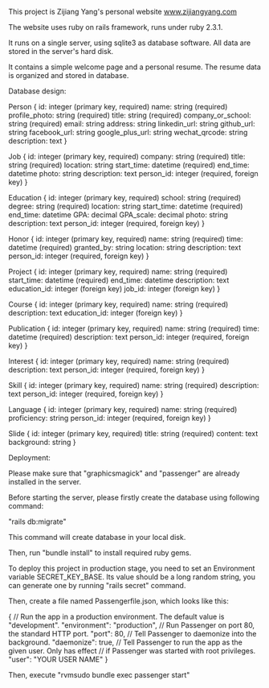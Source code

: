 This project is Zijiang Yang's personal website www.zijiangyang.com

The website uses ruby on rails framework, runs under ruby 2.3.1.

It runs on a single server, using sqlite3 as database software. All data are stored in the server's hard disk.

It contains a simple welcome page and a personal resume. The resume data is organized and stored in database.

Database design:

Person {
    id: integer (primary key, required)
    name: string (required)
    profile_photo: string (required)
    title: string (required)
    company_or_school: string (required)
    email: string 
    address: string
    linkedin_url: string
    github_url: string
    facebook_url: string
    google_plus_url: string
    wechat_qrcode: string    
    description: text
}

Job {
    id: integer (primary key, required)
    company: string (required)
    title: string (required)
    location: string
    start_time: datetime (required)
    end_time: datetime
    photo: string
    description: text
    person_id: integer (required, foreign key)
}

Education {
    id: integer (primary key, required)
    school: string (required)
    degree: string (required)
    location: string
    start_time: datetime (required)
    end_time: datetime
    GPA: decimal
    GPA_scale: decimal
    photo: string
    description: text
    person_id: integer (required, foreign key)
}

Honor {
    id: integer (primary key, required)
    name: string (required)
    time: datetime (required)
    granted_by: string
    location: string
    description: text
    person_id: integer (required, foreign key)
}

Project {
    id: integer (primary key, required)
    name: string (required)
    start_time: datetime (required)
    end_time: datetime
    description: text
    education_id: integer (foreign key)
    job_id: integer (foreign key)
}

Course {
    id: integer (primary key, required)
    name: string (required)
    description: text
    education_id: integer (foreign key)
}

Publication {
    id: integer (primary key, required)
    name: string (required)
    time: datetime (required)
    description: text
    person_id: integer (required, foreign key)
}

Interest {
    id: integer (primary key, required)
    name: string (required)
    description: text
    person_id: integer (required, foreign key)
}

Skill {
    id: integer (primary key, required)
    name: string (required)
    description: text
    person_id: integer (required, foreign key)
}

Language {
    id: integer (primary key, required)
    name: string (required)
    proficiency: string
    person_id: integer (required, foreign key)
}

Slide {
    id: integer (primary key, required)
    title: string (required)
    content: text
    background: string
}

Deployment:

Please make sure that "graphicsmagick" and "passenger" are already installed in the server.

Before starting the server, please firstly create the database using following command:

"rails db:migrate"

This command will create database in your local disk.

Then, run "bundle install" to install required ruby gems.

To deploy this project in production stage, you need to set an Environment variable SECRET_KEY_BASE. Its value should be a long random string, you can generate one by running "rails secret" command.

Then, create a file named Passengerfile.json, which looks like this:

{
  // Run the app in a production environment. The default value is "development".
  "environment": "production",
  // Run Passenger on port 80, the standard HTTP port.
  "port": 80,
  // Tell Passenger to daemonize into the background.
  "daemonize": true,
  // Tell Passenger to run the app as the given user. Only has effect
  // if Passenger was started with root privileges.
  "user": "YOUR USER NAME"
}

Then, execute "rvmsudo bundle exec passenger start"
